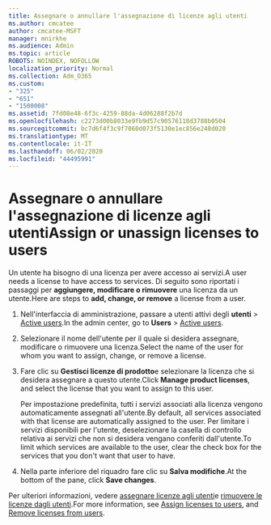 ```yaml
---
title: Assegnare o annullare l'assegnazione di licenze agli utenti
ms.author: cmcatee
author: cmcatee-MSFT
manager: mnirkhe
ms.audience: Admin
ms.topic: article
ROBOTS: NOINDEX, NOFOLLOW
localization_priority: Normal
ms.collection: Adm_O365
ms.custom:
- "325"
- "651"
- "1500008"
ms.assetid: 7fd08e48-6f3c-4259-88da-4d06288f2b7d
ms.openlocfilehash: c2273d00b8033e9fb9d57c90576118d3788b0504
ms.sourcegitcommit: bc7d6f4f3c9f7060d073f5130e1ec856e248d020
ms.translationtype: MT
ms.contentlocale: it-IT
ms.lasthandoff: 06/02/2020
ms.locfileid: "44495991"
---
```

# <a name="assign-or-unassign-licenses-to-users"></a><span data-ttu-id="a0036-102">Assegnare o annullare l'assegnazione di licenze agli utenti</span><span class="sxs-lookup"><span data-stu-id="a0036-102">Assign or unassign licenses to users</span></span>

<span data-ttu-id="a0036-103">Un utente ha bisogno di una licenza per avere accesso ai servizi.</span><span class="sxs-lookup"><span data-stu-id="a0036-103">A user needs a license to have access to services.</span></span> <span data-ttu-id="a0036-104">Di seguito sono riportati i passaggi per **aggiungere, modificare o rimuovere** una licenza da un utente.</span><span class="sxs-lookup"><span data-stu-id="a0036-104">Here are steps to **add, change, or remove** a license from a user.</span></span>
  
1. <span data-ttu-id="a0036-105">Nell'interfaccia di amministrazione, passare a utenti attivi degli **utenti** \> [Active users](https://go.microsoft.com/fwlink/p/?linkid=834822).</span><span class="sxs-lookup"><span data-stu-id="a0036-105">In the admin center, go to **Users** \> [Active users](https://go.microsoft.com/fwlink/p/?linkid=834822).</span></span>

2. <span data-ttu-id="a0036-106">Selezionare il nome dell'utente per il quale si desidera assegnare, modificare o rimuovere una licenza.</span><span class="sxs-lookup"><span data-stu-id="a0036-106">Select the name of the user for whom you want to assign, change, or remove a license.</span></span>

3. <span data-ttu-id="a0036-107">Fare clic su **Gestisci licenze di prodotto**e selezionare la licenza che si desidera assegnare a questo utente.</span><span class="sxs-lookup"><span data-stu-id="a0036-107">Click **Manage product licenses**, and select the license that you want to assign to this user.</span></span>

    <span data-ttu-id="a0036-108">Per impostazione predefinita, tutti i servizi associati alla licenza vengono automaticamente assegnati all'utente.</span><span class="sxs-lookup"><span data-stu-id="a0036-108">By default, all services associated with that license are automatically assigned to the user.</span></span> <span data-ttu-id="a0036-109">Per limitare i servizi disponibili per l'utente, deselezionare la casella di controllo relativa ai servizi che non si desidera vengano conferiti dall'utente.</span><span class="sxs-lookup"><span data-stu-id="a0036-109">To limit which services are available to the user, clear the check box for the services that you don't want that user to have.</span></span>

4. <span data-ttu-id="a0036-110">Nella parte inferiore del riquadro fare clic su **Salva modifiche**.</span><span class="sxs-lookup"><span data-stu-id="a0036-110">At the bottom of the pane, click **Save changes**.</span></span>

<span data-ttu-id="a0036-111">Per ulteriori informazioni, vedere [assegnare licenze agli utenti](https://docs.microsoft.com/microsoft-365/admin/add-users/add-users)e [rimuovere le licenze dagli utenti](https://docs.microsoft.com/microsoft-365/admin/add-users/delete-a-user).</span><span class="sxs-lookup"><span data-stu-id="a0036-111">For more information, see [Assign licenses to users](https://docs.microsoft.com/microsoft-365/admin/add-users/add-users), and [Remove licenses from users](https://docs.microsoft.com/microsoft-365/admin/add-users/delete-a-user).</span></span>